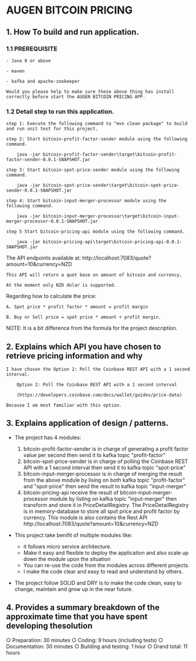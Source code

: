 # AUGEN BITCOIN PRICING


## 1. How To build and run application.

### 1.1 PREREQUISITE
	- Java 8 or above
	
	- maven
	
	- kafka and apache-zookeeper
	
	Would you please help to make sure these above thing has install correctly before start the AUGEN BITCOIN PRICING APP.
	
### 1.2 Detail step to run this application.

	step 1: Execute the following command to "mvn clean package" to build and run unit test for this project.
	
	step 2: Start bitcoin-profit-factor-sender module using the following command.
	
		java -jar bitcoin-profit-factor-sender\target\bitcoin-profit-factor-sender-0.0.1-SNAPSHOT.jar
		
	step 3: Start bitcoin-spot-price-sender module using the following command.
	
		java -jar bitcoin-spot-price-sender\target\bitcoin-spot-price-sender-0.0.1-SNAPSHOT.jar
		
    step 4: Start bitcoin-input-merger-processor module using the following command.

		java -jar bitcoin-input-merger-processor\target\bitcoin-input-merger-processor-0.0.1-SNAPSHOT.jar
		
	step 5 Start bitcoin-pricing-api module using the following command.
	
 		java -jar bitcoin-pricing-api\target\bitcoin-pricing-api-0.0.1-SNAPSHOT.jar
	
The API endpoints available at: http://localhost:7083/quote?amount=10&currency=NZD

	This API will return a quot base on amount of bitcoin and currency.
	
	At the moment only NZD dolar is supported.


Regarding how to calculate the price:

	A. Spot price * profit factor * amount = profit margin
	
	B. Buy or Sell price = spot price * amount + profit margin.
	
NOTE: It is a bit difference from the formula for the project description.

	
## 2. Explains which API you have chosen to retrieve pricing information and why

	I have chosen the Option 2: Poll the Coinbase REST API with a 1 second interval.
	
		Option 2: Poll the Coinbase REST API with a 1 second interval
		
		(https://developers.coinbase.com/docs/wallet/guides/price-data)
		
	Because I am most familiar with this option.

## 3. Explains application of design / patterns.


- The project has 4 modules:
	1. bitcoin-profit-factor-sender is in charge of generating a profit factor value per second then send it to kafka topic "profit-factor"
	2. bitcoin-spot-price-sender is in charge of polling the Coinbase REST API with a 1 second interval then send it to kafka topic "spot-price"
	3. bitcoin-input-merger-processor is in charge of merging the result from the above module by lising on both kafka topic "profit-factor" and "spot-price"
		then send the result to kafka topic "input-merger"
	4. bitcoin-pricing-api receive the result of bitcoin-input-merger-processor module by listing on kafka topic "input-merger"
		then transform and store it in PriceDetailRegistry.
		The PriceDetailRegistry is in memory-database to store all spot price and profit factor by currency.
		This module is also contains the Rest API http://localhost:7083/quote?amount=10&currency=NZD
	
	
- This project take benifit of multiple modules like:
	+ it follows micro service architecture.
	+ Make it easy and flexible to deploy the application and also scale up down the module upon the situation
	+ You can re-use the code from the modules across different projects.
	+ I make the code clear and easy to read and understand by others.
	
	
	
- The project follow SOLID and DRY is to make the code clean, easy to change, maintain and grow up in the near future.


## 4. Provides a summary breakdown of the approximate time that you have spent developing thesolution


○ Preparation: 30 minutes
○ Coding: 9 hours (including tests)
○ Documentation:  30 minutes
○ Building and testing: 1 hour
○ Grand total: 11 hours
